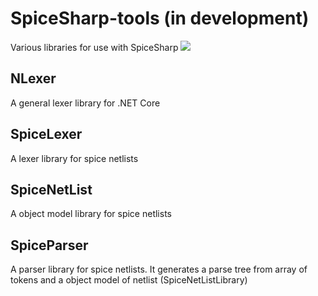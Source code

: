 # SpiceSharp-tools (in development)
Various libraries for use with SpiceSharp
<img src="https://travis-ci.org/marcin-golebiowski/SpiceSharp-tools.svg?branch=master"/>

## NLexer 
A general lexer library for .NET Core

## SpiceLexer
A lexer library for spice netlists

## SpiceNetList
A object model library for spice netlists

## SpiceParser
A parser library for spice netlists. It generates a parse tree from array of tokens and a object model of netlist (SpiceNetListLibrary)
